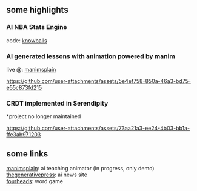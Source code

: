 ## some highlights

### AI NBA Stats Engine
code: [knowballs](https://knowballs.vercel.app)

### AI generated lessons with animation powered by manim
live @: [manimsplain](https://manimsplain.vercel.app) <br>

https://github.com/user-attachments/assets/5e4ef758-850a-46a3-bd75-e55c873fd215

### CRDT implemented in Serendipity
*project no longer maintained<br>

https://github.com/user-attachments/assets/73aa21a3-ee24-4b03-bb1a-ffe3ab971203

## some links
[manimsplain](https://manimsplain.vercel.app): ai teaching animator (in progress, only demo)
<br>
[thegenerativepress](https://www.thegenerativepress.com/): ai news site
<br>
[fourheads](https://fourheads.xyz): word game
